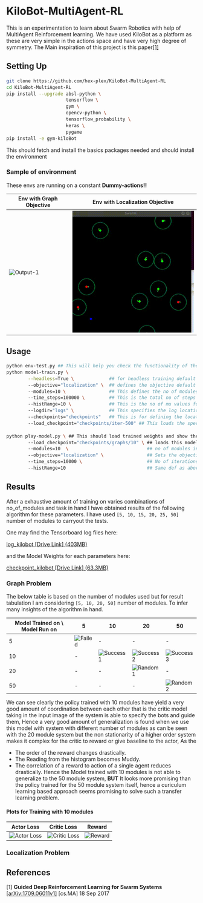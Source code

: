 # KiloBot-MultiAgent-RL
This is an experimentation to learn about Swarm Robotics with help of MultiAgent Reinforcement learning. We have used KiloBot as a platform as these are very simple in the actions space and have very high degree of symmetry. The Main inspiration of this project is this paper[[1]](#1)

## Setting Up
``` bash
git clone https://github.com/hex-plex/KiloBot-MultiAgent-RL
cd KiloBot-MultiAgent-RL
pip install --upgrade absl-python \
                      tensorflow \
                      gym \
                      opencv-python \
                      tensorflow_probability \
                      keras \
                      pygame
pip install -e gym-kiloBot
```
This should fetch and install the basics packages needed and should install the environment
### Sample of environment
These envs are running on a constant **Dummy-actions!!**

|**Env with Graph Objective**|Env with Localization Objective|
|--|--|
|![Output-1](images/env_test_graph_compress.gif?raw=true)|![Output-2](images/env_test_localize_compress.gif?raw=true)|

## Usage
``` bash
python env-test.py ## This will help you check the functionality of the environement and should give the sample code to understand the apis as well.
python model-train.py \
        --headless=True \             ## for headless training default False
        --objective="localization" \  ## defines the objective default is graph
        --modules=10 \                ## This defines the no of modules to be initialized default 10
        --time_steps=100000 \         ## This is the total no of steps the agent will take while learning
        --histRange=10 \              ## This is the no of mu values for the histograms
        --logdir="logs" \             ## This specifies the log location for TensorBoard
        --checkpoints="checkpoints"   ## This is for defining the location where the model is to be saved
        --load_checkpoint="checkpoints/iter-500" ## This loads the specified iteration

python play-model.py \ ## This should load trained weights and show the performance
        --load_checkpoint="checkpoints/graphs/10" \ ## loads this model
        --modules=10  \                             ## no of modules in the env
        --objective="localization" \                ## Sets the objective function
        --time_steps=10000 \                        ## No of iterations to be run
        --histRange=10                              ## Same def as above
```
## Results
After a exhaustive amount of training on varies combinations of no_of_modules and task in hand I have obtained results of the following algorithm for these parameters.
I have used ``` [5, 10, 15, 20, 25, 50] ``` number of modules to carryout the tests.

One may find the Tensorboard log files here:

[ log_kilobot [Drive Link] (403MB)](https://drive.google.com/file/d/11NtimYoXOBGopIxziAojti0k1kfbaVBQ/view?usp=sharing)

and the Model Weights for each parameters here:

[ checkpoint_kilobot [Drive Link] (63.3MB)](https://drive.google.com/file/d/12qpbPIOrC-hLGVn2a8GETrkNL89bt8Dt/view?usp=sharing)
### Graph Problem
The below table is based on the number of modules used but for result tabulation I am considering
``` [5, 10, 20, 50] ```
number of modules. To infer many insights of the algorithm in hand.

|Model Trained on **\\** Model Run on|5|10|20|50|
|--|--|--|--|--|
|5|![Failed](images/5trainon5.gif?raw=true)| - | - | - |
|10| - | ![Success1](images/10trainon10.gif?raw=true)|![Success2](images/10trainon20.gif?raw=true)| ![Success3](images/10trainon50.gif?raw=true) |
|20| - | - | ![Random1](images/20trainon20.gif?raw=true) | - |
|50| - | - | - | ![Random2](images/50trainon50.gif?raw=true) |

We can see clearly the policy trained with 10 modules have yield a very good amount of coordination between each other that is the critic model taking in the input image of the system is able to specify the bots and guide them, Hence a very good amount of generalization is found when we use this model with system with different number of modules as can be seen with the 20 module system but the non stationarity of a higher order system makes it complex for the critic to reward or give baseline to the actor, As the
- The order of the reward changes drastically.
- The Reading from the histogram becomes Muddy.
- The correlation of a reward to action of a single agent reduces drastically.
Hence the Model trained with 10 modules is not able to generalize to the 50 module system, **BUT** It looks more promising than the policy trained for the 50 module system itself, hence a curiculum learning based approach seems promising to solve such a transfer learning problem.
#### Plots for Training with 10 modules

|Actor Loss| Critic Loss | Reward|
|--|--|--|
|![Actor Loss](images/actor10.jpg?raw=true)|![Critic Loss](images/critic10.jpg?raw=true)|![Reward](images/reward10.jpg?raw=true)|


### Localization Problem

## References
<a id="1">[1]</a>
**Guided Deep Reinforcement Learning for Swarm Systems** [[arXiv:1709.06011v1]](https://arxiv.org/abs/1709.06011) [cs.MA] 18 Sep 2017
